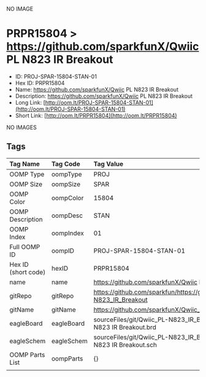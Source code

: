 


  
NO IMAGE  
# PRPR15804 > https://github.com/sparkfunX/Qwiic PL N823 IR Breakout

- ID: PROJ-SPAR-15804-STAN-01
- Hex ID: PRPR15804
- Name: https://github.com/sparkfunX/Qwiic PL N823 IR Breakout
- Description: https://github.com/sparkfunX/Qwiic PL N823 IR Breakout
- Long Link: [http://oom.lt/PROJ-SPAR-15804-STAN-01](http://oom.lt/PROJ-SPAR-15804-STAN-01)
- Short Link: [http://oom.lt/PRPR15804](http://oom.lt/PRPR15804)
  
NO IMAGES  
## Tags
  

|Tag Name|Tag Code|Tag Value|
| :--- | :--- | :--- |
|OOMP Type|oompType|PROJ|
|OOMP Size|oompSize|SPAR|
|OOMP Color|oompColor|15804|
|OOMP Description|oompDesc|STAN|
|OOMP Index|oompIndex|01|
|Full OOMP ID|oompID|PROJ-SPAR-15804-STAN-01|
|Hex ID (short code)|hexID|PRPR15804|
|name|name|https://github.com/sparkfunX/Qwiic PL N823 IR Breakout|
|gitRepo|gitRepo|https://github.com/sparkfun/https://github.com/sparkfunX/Qwiic_PL-N823_IR_Breakout|
|gitName|gitName|https://github.com/sparkfunX/Qwiic_PL-N823_IR_Breakout|
|eagleBoard|eagleBoard|sourceFiles/git/Qwiic_PL-N823_IR_Breakout/Hardware/Qwiic PL-N823 IR Breakout.brd|
|eagleSchem|eagleSchem|sourceFiles/git/Qwiic_PL-N823_IR_Breakout/Hardware/Qwiic PL-N823 IR Breakout.sch|
|OOMP Parts List|oompParts|{}|
||||
